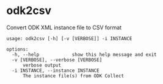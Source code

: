 # odk2csv

Convert ODK XML instance file to CSV format

    usage: odk2csv [-h] [-v [VERBOSE]] -i INSTANCE

    options:
      -h, --help            show this help message and exit
      -v [VERBOSE], --verbose [VERBOSE]
          verbose output
      -i INSTANCE, --instance INSTANCE
          The instance file(s) from ODK Collect
